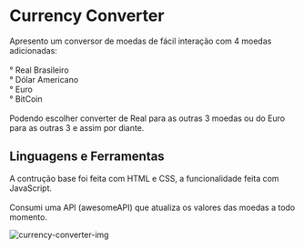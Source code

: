 # Currency Converter
Apresento um conversor de moedas de fácil interação com 4 moedas adicionadas:
<br>
<br>
° Real Brasileiro 
<br>
° Dólar Americano
<br>
° Euro
<br>
° BitCoin
<br>
<br>
Podendo escolher converter de Real para as outras 3 moedas ou do Euro para as outras 3 e assim por diante.

## Linguagens e Ferramentas
A contrução base foi feita com HTML e CSS, a funcionalidade feita com JavaScript.
<br>
<br>
Consumi uma API (awesomeAPI) que atualiza os valores das moedas a todo momento.


![currency-converter-img](https://github.com/felipefranco-dev/currency-converter/assets/147174853/b838f224-d7b0-45f1-b39f-3563b2902815) 








